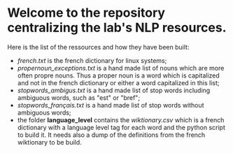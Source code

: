  # Welcome to the repository centralizing the lab's NLP resources.

Here is the list of the ressources and how they have been built:
 - *french.txt* is the french dictionary for linux systems;
 - *propernoun_exceptions.txt* is a hand made list of nouns which are more often propre nouns. Thus a proper noun is a word which is capitalized and not in the french dictionary or either a word capitalized in this list;
 - *stopwords_ambigus.txt* is a hand made list of stop words including ambiguous words, such as "est" or "bref";
 - *stopwords_français.txt* is a hand made list of stop words without ambiguous words;
 - the folder **language_level** contains the *wiktionary.csv* which is a french dictionary with a language level tag for each word and the python script to build it. It needs also a dump of the definitions from the french wiktionary to be build.
